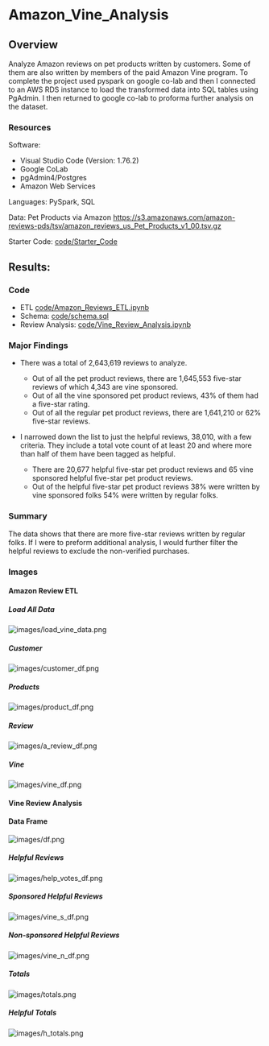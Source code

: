# Amazon_Vine_Analysis

## Overview 
Analyze Amazon reviews on pet products written by customers. Some of them are also written by members of the paid Amazon Vine program. To complete the project used pyspark on google co-lab and then I connected to an AWS RDS instance to load the transformed data into SQL tables using PgAdmin. I then returned to google co-lab to proforma further analysis on the dataset.


### Resources

Software:
- Visual Studio Code (Version: 1.76.2)
- Google CoLab
- pgAdmin4/Postgres
- Amazon Web Services 

Languages: PySpark, SQL
    
Data: Pet Products via Amazon https://s3.amazonaws.com/amazon-reviews-pds/tsv/amazon_reviews_us_Pet_Products_v1_00.tsv.gz 

Starter Code: [code/Starter_Code](code/Starter_Code)


## Results: 

### Code

- ETL [code/Amazon_Reviews_ETL.ipynb](code/Amazon_Reviews_ETL.ipynb)
- Schema: [code/schema.sql](code/schema.sql)
- Review Analysis: [code/Vine_Review_Analysis.ipynb](code/Vine_Review_Analysis.ipynb)

### Major Findings 

- There was a total of 2,643,619 reviews to analyze.
    - Out of all the pet product reviews, there are 1,645,553 five-star reviews of which 4,343 are vine sponsored.
    - Out of all the vine sponsored pet product reviews, 43% of them had a five-star rating.
    - Out of all the regular pet product reviews, there are 1,641,210 or 62% five-star reviews.

- I narrowed down the list to just the helpful reviews, 38,010, with a few criteria. They include a total vote count of at least 20 and where more than half of them have been tagged as helpful. 
    - There are 20,677 helpful five-star pet product reviews and 65 vine sponsored helpful five-star pet product reviews.
    - Out of the helpful five-star pet product reviews 38% were written by vine sponsored folks 54% were written by regular folks.

### Summary

The data shows that there are more five-star reviews written by regular folks. If I were to preform additional analysis, I would further filter the helpful reviews to exclude the non-verified purchases. 


### Images 

#### Amazon Review ETL 
##### Load All Data
![images/load_vine_data.png](images/load_vine_data.png)

##### Customer 
![images/customer_df.png](images/customer_df.png)

##### Products 
![images/product_df.png](images/product_df.png)

##### Review
![images/a_review_df.png](images/a_review_df.png)

##### Vine
![images/vine_df.png](images/vine_df.png)

#### Vine Review Analysis 
#### Data Frame
![images/df.png](images/df.png)

##### Helpful Reviews
![images/help_votes_df.png](images/help_votes_df.png)

##### Sponsored Helpful Reviews
![images/vine_s_df.png](images/vine_s_df.png)

##### Non-sponsored Helpful Reviews
![images/vine_n_df.png](images/vine_n_df.png)

##### Totals 
![images/totals.png](images/totals.png)

##### Helpful Totals
![images/h_totals.png](images/h_totals.png)


